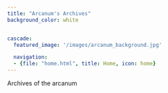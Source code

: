 ```yaml
---
title: "Arcanum's Archives"
background_color: white


cascade:
  featured_image: '/images/arcanum_background.jpg'

  navigation:
  - {file: "home.html", title: Home, icon: home}
---
```


Archives of the arcanum

